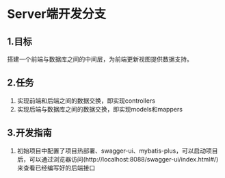 #   Server端开发分支

## 1.目标

搭建一个前端与数据库之间的中间层，为前端更新视图提供数据支持。

## 2.任务

1. 实现前端和后端之间的数据交换，即实现controllers
2. 实现后端与数据库之间的数据交换，即实现models和mappers

## 3.开发指南

1. 初始项目中配置了项目热部署、swagger-ui、mybatis-plus，可以启动项目后，可以通过浏览器访问(http://localhost:8088/swagger-ui/index.html#/)来查看已经编写好的后端接口
